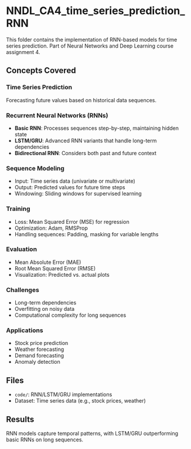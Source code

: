 # NNDL_CA4_time_series_prediction_RNN

This folder contains the implementation of RNN-based models for time series prediction. Part of Neural Networks and Deep Learning course assignment 4.

## Concepts Covered

### Time Series Prediction

Forecasting future values based on historical data sequences.

### Recurrent Neural Networks (RNNs)

- **Basic RNN**: Processes sequences step-by-step, maintaining hidden state
- **LSTM/GRU**: Advanced RNN variants that handle long-term dependencies
- **Bidirectional RNN**: Considers both past and future context

### Sequence Modeling

- Input: Time series data (univariate or multivariate)
- Output: Predicted values for future time steps
- Windowing: Sliding windows for supervised learning

### Training

- Loss: Mean Squared Error (MSE) for regression
- Optimization: Adam, RMSProp
- Handling sequences: Padding, masking for variable lengths

### Evaluation

- Mean Absolute Error (MAE)
- Root Mean Squared Error (RMSE)
- Visualization: Predicted vs. actual plots

### Challenges

- Long-term dependencies
- Overfitting on noisy data
- Computational complexity for long sequences

### Applications

- Stock price prediction
- Weather forecasting
- Demand forecasting
- Anomaly detection

## Files

- `code/`: RNN/LSTM/GRU implementations
- Dataset: Time series data (e.g., stock prices, weather)

## Results

RNN models capture temporal patterns, with LSTM/GRU outperforming basic RNNs on long sequences.
